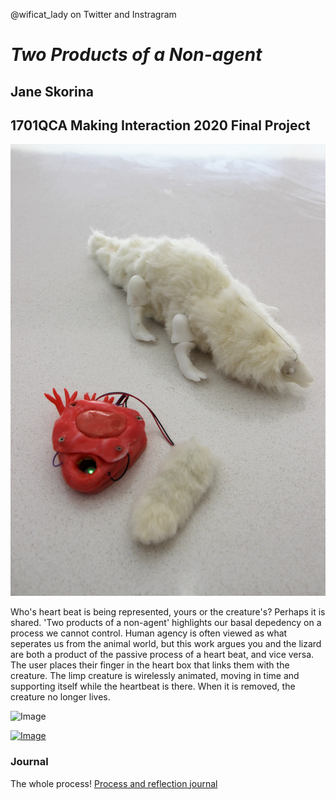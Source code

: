 @wificat_lady on Twitter and Instragram
# *Two Products of a Non-agent*
## Jane Skorina ##
## 1701QCA Making Interaction 2020 Final Project ##


![Image](IMG_8269.JPG)

Who's heart beat is being represented, yours or the creature's?
Perhaps it is shared. 
'Two products of a non-agent' highlights our basal depedency on a process we cannot control. Human agency is often viewed as what seperates us from the animal world, but this work argues you and the lizard are both a product of the passive process of a heart beat, and vice versa. The user places their finger in the heart box that links them with the creature. The limp creature is wirelessly animated, moving in time and supporting itself while the heartbeat is there. When it is removed, the creature no longer lives. 


![Image](IMG_8286.JPG)


[![Image](thumbnail.PNG)](https://youtu.be/OQBSGG18KAA)

### Journal ###
The whole process! 
[Process and reflection journal](/journal/journal.md)
